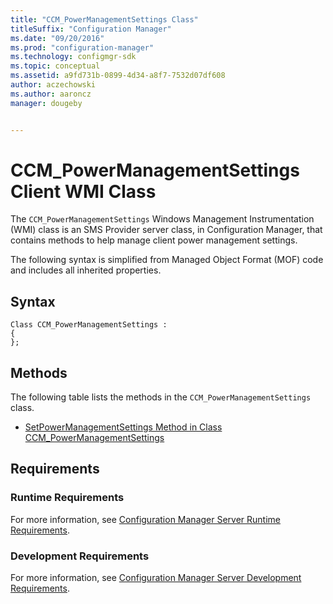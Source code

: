 ```yaml
---
title: "CCM_PowerManagementSettings Class"
titleSuffix: "Configuration Manager"
ms.date: "09/20/2016"
ms.prod: "configuration-manager"
ms.technology: configmgr-sdk
ms.topic: conceptual
ms.assetid: a9fd731b-0899-4d34-a8f7-7532d07df608
author: aczechowski
ms.author: aaroncz
manager: dougeby


---
```

# CCM_PowerManagementSettings Client WMI Class
The `CCM_PowerManagementSettings` Windows Management Instrumentation (WMI) class is an SMS Provider server class, in Configuration Manager, that contains methods to help manage client power management settings.   

 The following syntax is simplified from Managed Object Format (MOF) code and includes all inherited properties.  

## Syntax  

```  
Class CCM_PowerManagementSettings :    
{  
};  
```  

## Methods  
 The following table lists the methods in the `CCM_PowerManagementSettings` class.  

-   [SetPowerManagementSettings Method in Class CCM_PowerManagementSettings](../../../../../develop/reference/core/clients/sdk/setpowermanagementsettings-method-in-class-ccm_powermanagementsettings.md)  

## Requirements  

### Runtime Requirements  
 For more information, see [Configuration Manager Server Runtime Requirements](../../../../../develop/core/reqs/server-runtime-requirements.md).  

### Development Requirements  
 For more information, see [Configuration Manager Server Development Requirements](../../../../../develop/core/reqs/server-development-requirements.md).  
